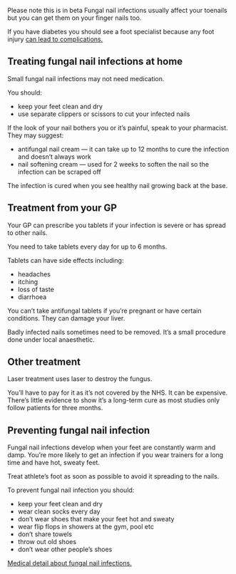 Please note this is in beta
Fungal nail infections usually affect your toenails but you can get them
on your finger nails too.

If you have diabetes you should see a foot specialist because any foot
injury [can lead to complications.]

## Treating fungal nail infections at home

Small fungal nail infections may not need medication.

You should:

-   keep your feet clean and dry
-   use separate clippers or scissors to cut your infected nails

If the look of your nail bothers you or it’s painful, speak to your
pharmacist. They may suggest:

-   antifungal nail cream — it can take up to 12 months to cure the
    infection and doesn’t always work
-   nail softening cream — used for 2 weeks to soften the nail so the
    infection can be scraped off

The infection is cured when you see healthy nail growing back at the
base.

## Treatment from your GP

Your GP can prescribe you tablets if your infection is severe or has
spread to other nails.

You need to take tablets every day for up to 6 months.

Tablets can have side effects including:

-   headaches
-   itching
-   loss of taste
-   diarrhoea

You can’t take antifungal tablets if you’re pregnant or have certain
conditions. They can damage your liver.

Badly infected nails sometimes need to be removed. It’s a small
procedure done under local anaesthetic.

## Other treatment

Laser treatment uses laser to destroy the fungus.

You’ll have to pay for it as it’s not covered by the NHS. It can be
expensive. There’s little evidence to show it’s a long-term cure as most
studies only follow patients for three months.

## Preventing fungal nail infection

Fungal nail infections develop when your feet are constantly warm and
damp. You’re more likely to get an infection if you wear trainers for a
long time and have hot, sweaty feet.

Treat athlete’s foot as soon as possible to avoid it spreading to the
nails.

To prevent fungal nail infection you should:

-   keep your feet clean and dry
-   wear clean socks every day
-   don’t wear shoes that make your feet hot and sweaty
-   wear flip flops in showers at the gym, pool etc
-   don’t share towels
-   throw out old shoes
-   don’t wear other people’s shoes

[Medical detail about fungal nail infections.]

  [can lead to complications.]: http://www.nhs.uk/Conditions/Diabetes-type2/Pages/Complications.aspx
  [Medical detail about fungal nail infections.]: http://cks.nice.org.uk/fungal-skin-infection-foot#!scenario